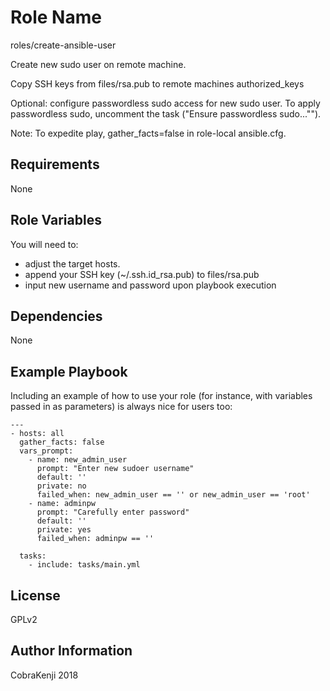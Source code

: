 Role Name
=========
roles/create-ansible-user

Create new sudo user on remote machine.

Copy SSH keys from files/rsa.pub to remote machines authorized_keys

Optional: configure passwordless sudo access for new sudo user. To apply passwordless sudo, uncomment the task ("Ensure passwordless sudo..."").

Note: To expedite play, gather_facts=false in role-local ansible.cfg.


Requirements
------------
None



Role Variables
--------------

You will need to:
- adjust the target hosts.
- append your SSH key (~/.ssh.id_rsa.pub) to files/rsa.pub
- input new username and password upon playbook execution


Dependencies
------------
None


Example Playbook
----------------
Including an example of how to use your role (for instance, with variables passed in as parameters) is always nice for users too:
```
---
- hosts: all
  gather_facts: false
  vars_prompt:
    - name: new_admin_user
      prompt: "Enter new sudoer username"
      default: ''
      private: no
      failed_when: new_admin_user == '' or new_admin_user == 'root'
    - name: adminpw
      prompt: "Carefully enter password"
      default: ''
      private: yes
      failed_when: adminpw == ''

  tasks:
    - include: tasks/main.yml
```

License
-------
GPLv2


Author Information
------------------
CobraKenji
2018
